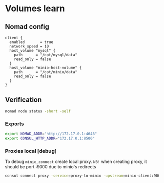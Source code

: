 # Volumes learn
## Nomad config
```hcl
client {
  enabled       = true
  network_speed = 10
  host_volume "mysql" {
    path      = "/opt/mysql/data"
    read_only = false
  }
  host_volume "minio-host-volume" {
    path      = "/opt/minio/data"
    read_only = false
  }
}
```

## Verification
```bash
nomad node status -short -self
```

### Exports
```bash
export NOMAD_ADDR="http://172.17.0.1:4646"
export CONSUL_HTTP_ADDR="172.17.0.1:8500"
```

### Proxies local [debug]
To debug `minio_connect` create local proxy.
`NB!` when creating proxy, it should be port :9000 due to minio's redirects
```bash
consul connect proxy -service=proxy-to-minio -upstream=minio-client:9000 -log-level=TRACE
```